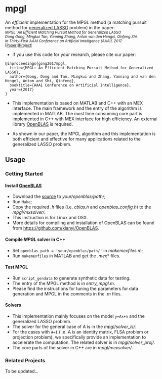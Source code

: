 # mpgl
An *efficient* implementation for the MPGL method (a matching pursuit method for [generalized LASSO](https://arxiv.org/pdf/1005.1971) problem) in the paper:  
<small>*MPGL: An Efficient Matching Pursuit Method for Generalized LASSO  
Dong Gong, Mingkui Tan, Yanning Zhang, Anton van den Hengel, Qinfeng Shi.  
In Thirty-First AAAI Conference on Artificial Intelligence (AAAI), 2017.*  
\[[Paper](https://donggong1.github.io/docs/mpgl_aaai17.pdf)\]\[[Project](https://donggong1.github.io/mpgl.html)\]
</small>

+ If you use this code for your  research, please cite our paper:
````
@inproceedings{gong2017mpgl,
  title={MPGL: An Efficient Matching Pursuit Method for Generalized LASSO},
  author={Gong, Dong and Tan, Mingkui and Zhang, Yanning and van den Hengel, Anton and Shi, Qinfeng},
  booktitle={AAAI Conference on Artificial Intelligence},
  year={2017}
}
````

+ This implementation is based on MATLAB and C++ with an MEX interface. The main framework and the entry of the algorithm is implemented in MATLAB. The most time consuming core part is implemented in C++ with MEX interface for high efficiency. An external library [OpenBLAS](http://www.openblas.net/) is required.

+ As shown in our paper, the MPGL algorithm and this implementation is both efficient and effective for many applications related to the generalized LASSO problem. 


## Usage
### Getting Started
#### Install [OpenBLAS](http://www.openblas.net/)
+ Download the [source](https://github.com/xianyi/OpenBLAS) to *your/openblas/path/*;
+ Run `Make`;
+ Copy the required *.h* files (i.e. *cblas.h* and *openblas_config.h*) to the *mpgl/mxsolver/*.
+ This instruction is for Linux and OSX.
+ More details for compiling and installation of OpenBLAS can be found from https://github.com/xianyi/OpenBLAS.


#### Compile *MPGL* solver in C++
+ Set `openblas_path = 'your/openblas/path/'` in *makemexfiles.m*;
+ Run `makemexfiles` in MATLAB and get the *.mex** files.


#### Test MPGL
+ Run `script_gendata` to generate synthetic data for testing. 
+ The entry of the MPGL method is in *entry_mpgl.m*.
+ Please find the instructions for tuning the parameters for data generation and MPGL in the comments in the *.m* files.

#### Solvers
+ This implementation mainly focuses on the model `y=Ax+n` and the generalized LASSO problem. 
+ The solver for the general case of A is in the *mpgl/solver_ls/*.
+ For the cases with `A=I` (i.e. A is an identity matrix, FLSA problem or projection problem), we specifically provide an implementation to accelerate the computation. The related solver is in *mpgl/solver_proj/*.
+ The core parts of the solver in C++ are in *mpgl/mexsolver/*.


### Related Projects
To be updated...